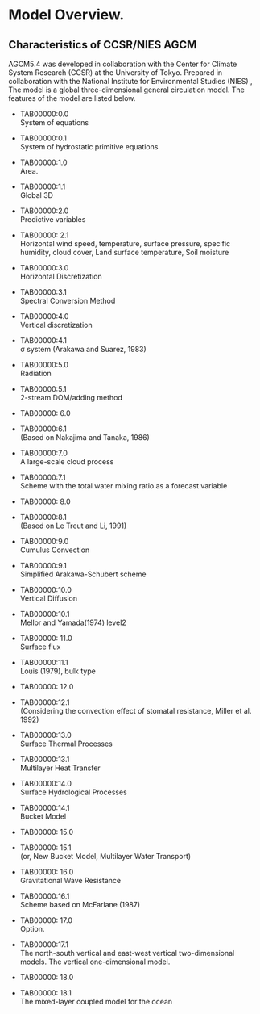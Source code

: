 # Model Overview.

## Characteristics of CCSR/NIES AGCM

AGCM5.4 was developed in collaboration with the Center for Climate System Research (CCSR) at the University of Tokyo.
Prepared in collaboration with the National Institute for Environmental Studies (NIES) ,
The model is a global three-dimensional general circulation model.
The features of the model are listed below.

  - TAB00000:0.0  
    System of equations

  - TAB00000:0.1  
    System of hydrostatic primitive equations

  - TAB00000:1.0  
    Area.

  - TAB00000:1.1  
    Global 3D

  - TAB00000:2.0  
    Predictive variables

  - TAB00000: 2.1  
    Horizontal wind speed, temperature, surface pressure, specific humidity, cloud cover,
    Land surface temperature, Soil moisture

  - TAB00000:3.0  
    Horizontal Discretization

  - TAB00000:3.1  
    Spectral Conversion Method

  - TAB00000:4.0  
    Vertical discretization

  - TAB00000:4.1  
    σ system (Arakawa and Suarez, 1983)

  - TAB00000:5.0  
    Radiation

  - TAB00000:5.1  
    2-stream DOM/adding method

  - TAB00000: 6.0

  - TAB00000:6.1  
    (Based on Nakajima and Tanaka, 1986)

  - TAB00000:7.0  
    A large-scale cloud process

  - TAB00000:7.1  
    Scheme with the total water mixing ratio as a forecast variable

  - TAB00000: 8.0

  - TAB00000:8.1  
    (Based on Le Treut and Li, 1991)

  - TAB00000:9.0  
    Cumulus Convection

  - TAB00000:9.1  
    Simplified Arakawa-Schubert scheme

  - TAB00000:10.0  
    Vertical Diffusion

  - TAB00000:10.1  
    Mellor and Yamada(1974) level2

  - TAB00000: 11.0  
    Surface flux

  - TAB00000:11.1  
    Louis (1979), bulk type

  - TAB00000: 12.0

  - TAB00000:12.1  
    (Considering the convection effect of stomatal resistance, Miller et al. 1992)

  - TAB00000:13.0  
    Surface Thermal Processes

  - TAB00000:13.1  
    Multilayer Heat Transfer

  - TAB00000:14.0  
    Surface Hydrological Processes

  - TAB00000:14.1  
    Bucket Model

  - TAB00000: 15.0

  - TAB00000: 15.1  
    (or, New Bucket Model, Multilayer Water Transport)

  - TAB00000: 16.0  
    Gravitational Wave Resistance

  - TAB00000:16.1  
    Scheme based on McFarlane (1987)

  - TAB00000: 17.0  
    Option.

  - TAB00000:17.1  
    The north-south vertical and east-west vertical two-dimensional models.
    The vertical one-dimensional model.

  - TAB00000: 18.0

  - TAB00000: 18.1  
    The mixed-layer coupled model for the ocean
 
